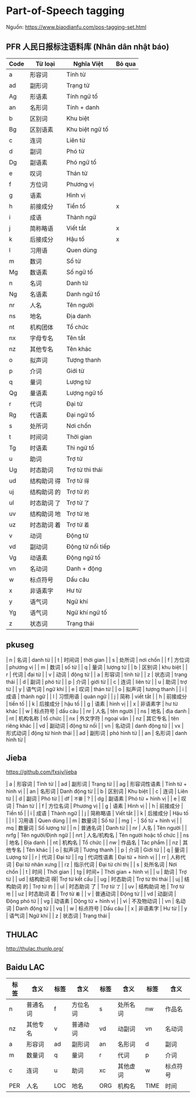 # Part-of-Speech tagging

Nguồn: https://www.biaodianfu.com/pos-tagging-set.html

## PFR 人民日报标注语料库 (Nhân dân nhật báo)

| Code | Từ loại     | Nghĩa Việt       | Bỏ qua |
| ---- | ----------- | ---------------- | ------ |
| a    | 形容词      | Tính từ          |        |
| ad   | 副形词      | Trạng từ         |        |
| Ag   | 形语素      | Tính ngữ tố      |        |
| an   | 名形词      | Tính + danh      |        |
| b    | 区别词      | Khu biệt         |        |
| Bg   | 区别语素    | Khu biệt ngữ tố  |        |
| c    | 连词        | Liên từ          |        |
| d    | 副词        | Phó từ           |        |
| Dg   | 副语素      | Phó ngữ tố       |        |
| e    | 叹词        | Thán từ          |        |
| f    | 方位词      | Phương vị        |        |
| g    | 语素        | Hình vị          |        |
| h    | 前接成分    | Tiền tố          | x      |
| i    | 成语        | Thành ngữ        |        |
| j    | 简称略语    | Viết tắt         | x      |
| k    | 后接成分    | Hậu tố           | x      |
| l    | 习用语      | Quen dùng        |        |
| m    | 数词        | Số từ            |        |
| Mg   | 数语素      | Số ngữ tố        |        |
| n    | 名词        | Danh từ          |        |
| Ng   | 名语素      | Danh ngữ tố      |        |
| nr   | 人名        | Tên người        |        |
| ns   | 地名        | Địa danh         |        |
| nt   | 机构团体    | Tổ chức          |        |
| nx   | 字母专名    | Tên tắt          |        |
| nz   | 其他专名    | Tên khác         |        |
| o    | 拟声词      | Tượng thanh      |        |
| p    | 介词        | Giới từ          |        |
| q    | 量词        | Lượng từ         |        |
| Qg   | 量语素      | Lượng ngữ tố     |        |
| r    | 代词        | Đại từ           |        |
| Rg   | 代语素      | Đại ngữ tố       |        |
| s    | 处所词      | Nơi chốn         |        |
| t    | 时间词      | Thời gian        |        |
| Tg   | 时语素      | Thì ngữ tố       |        |
| u    | 助词        | Trợ từ           |        |
| Ug   | 时态助词    | Trợ từ thì thái  |        |
| ud   | 结构助词 得 | Trợ từ `得`      |        |
| uj   | 结构助词 的 | Trợ từ `的`      |        |
| ul   | 时态助词 了 | Trợ từ `了`      |        |
| uv   | 结构助词 地 | Trợ từ `地`      |        |
| uz   | 时态助词 着 | Trợ từ `着`      |        |
| v    | 动词        | Động từ          |        |
| vd   | 副动词      | Động từ nối tiếp |        |
| Vg   | 动语素      | Động ngữ tố      |        |
| vn   | 名动词      | Danh + động      |        |
| w    | 标点符号    | Dấu câu          |        |
| x    | 非语素字    | Hư từ            |        |
| y    | 语气词      | Ngữ khí          |        |
| Yg   | 语气词      | Ngữ khí ngữ tố   |        |
| z    | 状态词      | Trạng thái       |        |

## pkuseg

| n | 名词 | danh từ |
| t | 时间词 | thời gian |
| s | 处所词 | nơi chốn |
| f | 方位词 | phương vị |
| m | 数词 | số từ |
| q | 量词 | lượng từ |
| b | 区别词 | khu biệt |
| r | 代词 | đại từ |
| v | 动词 | động từ |
| a | 形容词 | tính từ |
| z | 状态词 | trạng thái |
| d | 副词 | phó từ |
| p | 介词 | giới từ |
| c | 连词 | liên từ |
| u | 助词 | trợ từ |
| y | 语气词 | ngữ khí |
| e | 叹词 | thán từ |
| o | 拟声词 | tượng thanh |
| i | 成语 | thành ngữ |
| l | 习惯用语 | quán ngữ |
| j | 简称 | viết tắt |
| h | 前接成分 | tiền tố |
| k | 后接成分 | hậu tố |
| g | 语素 | hình vị |
| x | 非语素字 | hư từ khác |
| w | 标点符号 | dấu câu |
| nr | 人名 | tên người |
| ns | 地名 | địa danh |
| nt | 机构名称 | tổ chức |
| nx | 外文字符 | ngoại văn |
| nz | 其它专名 | tên riêng khác |
| vd | 副动词 | động từ nối |
| vn | 名动词 | danh động từ |
| vx | 形式动词 | động từ hình thái |
| ad | 副形词 | phó hình từ |
| an | 名形词 | danh hình từ |

## Jieba

https://github.com/fxsjy/jieba

| a | 形容词 | Tính từ |
| ad | 副形词 | Trạng từ |
| ag | 形容词性语素 | Tính từ + hình vị |
| an | 名形词 | Danh động từ |
| b | 区别词 | Khu biệt |
| c | 连词 | Liên từ |
| d | 副词 | Phó từ |
| df | `不要` | ? |
| dg | 副语素 | Phó từ + hình vị |
| e | 叹词 | Thán từ |
| f | 方位名词 | Phương vị |
| g | 语素 | Hình vị |
| h | 前接成分 | Tiền tố |
| i | 成语 | Thành ngữ |
| j | 简称略语 | Viết tắt |
| k | 后接成分 | Hậu tố |
| l | 习用语 | Quen dùng |
| m | 数量词 | Số từ |
| mg | - | Số từ + hình vị |
| mq | 数量词 | Số lượng từ |
| n | 普通名词 | Danh từ |
| nr | 人名 | Tên người |
| nrfg | Tên người/Định ngữ |
| nrt | 人名/机构名 | Tên người hoặc tổ chức |
| ns | 地名 | Địa danh |
| nt | 机构名 | Tổ chức |
| nw | 作品名 | Tác phẩm |
| nz | 其他专名 | Tên khác |
| o | 拟声词 | Tượng thanh |
| p | 介词 | Giới từ |
| q | 量词 | Lượng từ |
| r | 代词 | Đại từ |
| rg | 代词性语素 | Đại từ + hình vị |
| rr | 人称代词 | Đại từ nhân xưng |
| rz | 指示代词 | Đại từ chỉ thị |
| s | 处所名词 | Nơi chốn |
| t | 时间 | Thời gian |
| tg | 时间+ | Thời gian + hình vị |
| u | 助词 | Trợ từ |
| ud | 结构助词 得| Trợ từ kết cấu |
| ug | 时态助词 | Trợ từ thì thái |
| uj | 结构助词 的 | Trợ từ `的` |
| ul | 时态助词 了 | Trợ từ `了` |
| uv | 结构助词 地 | Trợ từ `地` |
| uz | 时态助词 着 | Trợ từ `着` |
| v | 普通动词 | Động từ |
| vd | 动副词 | Động phó từ |
| vg | 动语素 | Dộng từ + hình vị |
| vi | 不及物动词 |
| vn | 名动词 | Danh động từ |
| vq |
| w | 标点符号 | Dấu câu |
| x | 非语素字 | Hư từ |
| y | 语气词 | Ngữ khí |
| z | 状态词 | Trạng thái |

## THULAC

http://thulac.thunlp.org/

## Baidu LAC

| 标签 | 含义     | 标签 | 含义     | 标签 | 含义     | 标签 | 含义     |
| ---- | -------- | ---- | -------- | ---- | -------- | ---- | -------- |
| n    | 普通名词 | f    | 方位名词 | s    | 处所名词 | nw   | 作品名   |
| nz   | 其他专名 | v    | 普通动词 | vd   | 动副词   | vn   | 名动词   |
| a    | 形容词   | ad   | 副形词   | an   | 名形词   | d    | 副词     |
| m    | 数量词   | q    | 量词     | r    | 代词     | p    | 介词     |
| c    | 连词     | u    | 助词     | xc   | 其他虚词 | w    | 标点符号 |
| PER  | 人名     | LOC  | 地名     | ORG  | 机构名   | TIME | 时间     |
